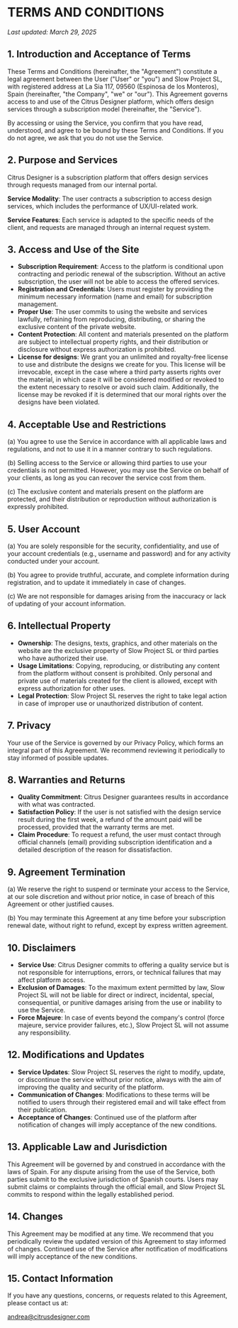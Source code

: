 # TERMS AND CONDITIONS

*Last updated: March 29, 2025*

## 1. Introduction and Acceptance of Terms

These Terms and Conditions (hereinafter, the "Agreement") constitute a legal agreement between the User ("User" or "you") and Slow Project SL, with registered address at La Sia 117, 09560 (Espinosa de los Monteros), Spain (hereinafter, "the Company", "we" or "our"). This Agreement governs access to and use of the Citrus Designer platform, which offers design services through a subscription model (hereinafter, the "Service").

By accessing or using the Service, you confirm that you have read, understood, and agree to be bound by these Terms and Conditions. If you do not agree, we ask that you do not use the Service.

## 2. Purpose and Services

Citrus Designer is a subscription platform that offers design services through requests managed from our internal portal.

**Service Modality**: The user contracts a subscription to access design services, which includes the performance of UX/UI-related work.

**Service Features**: Each service is adapted to the specific needs of the client, and requests are managed through an internal request system.

## 3. Access and Use of the Site

- **Subscription Requirement**: Access to the platform is conditional upon contracting and periodic renewal of the subscription. Without an active subscription, the user will not be able to access the offered services.
- **Registration and Credentials**: Users must register by providing the minimum necessary information (name and email) for subscription management.
- **Proper Use**: The user commits to using the website and services lawfully, refraining from reproducing, distributing, or sharing the exclusive content of the private website.
- **Content Protection**: All content and materials presented on the platform are subject to intellectual property rights, and their distribution or disclosure without express authorization is prohibited.
- **License for designs**: We grant you an unlimited and royalty-free license to use and distribute the designs we create for you. This license will be irrevocable, except in the case where a third party asserts rights over the material, in which case it will be considered modified or revoked to the extent necessary to resolve or avoid such claim. Additionally, the license may be revoked if it is determined that our moral rights over the designs have been violated.

## 4. Acceptable Use and Restrictions

(a) You agree to use the Service in accordance with all applicable laws and regulations, and not to use it in a manner contrary to such regulations.

(b) Selling access to the Service or allowing third parties to use your credentials is not permitted. However, you may use the Service on behalf of your clients, as long as you can recover the service cost from them.

(c) The exclusive content and materials present on the platform are protected, and their distribution or reproduction without authorization is expressly prohibited.

## 5. User Account

(a) You are solely responsible for the security, confidentiality, and use of your account credentials (e.g., username and password) and for any activity conducted under your account.

(b) You agree to provide truthful, accurate, and complete information during registration, and to update it immediately in case of changes.

(c) We are not responsible for damages arising from the inaccuracy or lack of updating of your account information.

## 6. Intellectual Property

- **Ownership**: The designs, texts, graphics, and other materials on the website are the exclusive property of Slow Project SL or third parties who have authorized their use.
- **Usage Limitations**: Copying, reproducing, or distributing any content from the platform without consent is prohibited. Only personal and private use of materials created for the client is allowed, except with express authorization for other uses.
- **Legal Protection**: Slow Project SL reserves the right to take legal action in case of improper use or unauthorized distribution of content.

## 7. Privacy

Your use of the Service is governed by our Privacy Policy, which forms an integral part of this Agreement. We recommend reviewing it periodically to stay informed of possible updates.

## 8. Warranties and Returns

- **Quality Commitment**: Citrus Designer guarantees results in accordance with what was contracted.
- **Satisfaction Policy**: If the user is not satisfied with the design service result during the first week, a refund of the amount paid will be processed, provided that the warranty terms are met.
- **Claim Procedure**: To request a refund, the user must contact through official channels (email) providing subscription identification and a detailed description of the reason for dissatisfaction.

## 9. Agreement Termination

(a) We reserve the right to suspend or terminate your access to the Service, at our sole discretion and without prior notice, in case of breach of this Agreement or other justified causes.

(b) You may terminate this Agreement at any time before your subscription renewal date, without right to refund, except by express written agreement.

## 10. Disclaimers

- **Service Use**: Citrus Designer commits to offering a quality service but is not responsible for interruptions, errors, or technical failures that may affect platform access.
- **Exclusion of Damages**: To the maximum extent permitted by law, Slow Project SL will not be liable for direct or indirect, incidental, special, consequential, or punitive damages arising from the use or inability to use the Service.
- **Force Majeure**: In case of events beyond the company's control (force majeure, service provider failures, etc.), Slow Project SL will not assume any responsibility.

## 12. Modifications and Updates

- **Service Updates**: Slow Project SL reserves the right to modify, update, or discontinue the service without prior notice, always with the aim of improving the quality and security of the platform.
- **Communication of Changes**: Modifications to these terms will be notified to users through their registered email and will take effect from their publication.
- **Acceptance of Changes**: Continued use of the platform after notification of changes will imply acceptance of the new conditions.

## 13. Applicable Law and Jurisdiction

This Agreement will be governed by and construed in accordance with the laws of Spain. For any dispute arising from the use of the Service, both parties submit to the exclusive jurisdiction of Spanish courts. Users may submit claims or complaints through the official email, and Slow Project SL commits to respond within the legally established period.

## 14. Changes

This Agreement may be modified at any time. We recommend that you periodically review the updated version of this Agreement to stay informed of changes. Continued use of the Service after notification of modifications will imply acceptance of the new conditions.

## 15. Contact Information

If you have any questions, concerns, or requests related to this Agreement, please contact us at:

andrea@citrusdesigner.com 